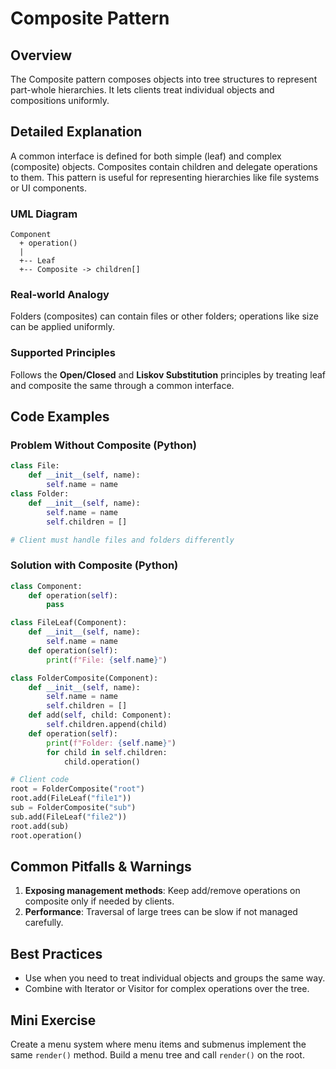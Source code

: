 # Composite Pattern

## Overview
The Composite pattern composes objects into tree structures to represent part-whole hierarchies. It lets clients treat individual objects and compositions uniformly.

## Detailed Explanation
A common interface is defined for both simple (leaf) and complex (composite) objects. Composites contain children and delegate operations to them. This pattern is useful for representing hierarchies like file systems or UI components.

### UML Diagram
```
Component
  + operation()
  |
  +-- Leaf
  +-- Composite -> children[]
```

### Real-world Analogy
Folders (composites) can contain files or other folders; operations like size can be applied uniformly.

### Supported Principles
Follows the **Open/Closed** and **Liskov Substitution** principles by treating leaf and composite the same through a common interface.

## Code Examples

### Problem Without Composite (Python)
```python
class File:
    def __init__(self, name):
        self.name = name
class Folder:
    def __init__(self, name):
        self.name = name
        self.children = []

# Client must handle files and folders differently
```

### Solution with Composite (Python)
```python
class Component:
    def operation(self):
        pass

class FileLeaf(Component):
    def __init__(self, name):
        self.name = name
    def operation(self):
        print(f"File: {self.name}")

class FolderComposite(Component):
    def __init__(self, name):
        self.name = name
        self.children = []
    def add(self, child: Component):
        self.children.append(child)
    def operation(self):
        print(f"Folder: {self.name}")
        for child in self.children:
            child.operation()

# Client code
root = FolderComposite("root")
root.add(FileLeaf("file1"))
sub = FolderComposite("sub")
sub.add(FileLeaf("file2"))
root.add(sub)
root.operation()
```

## Common Pitfalls & Warnings
1. **Exposing management methods**: Keep add/remove operations on composite only if needed by clients.
2. **Performance**: Traversal of large trees can be slow if not managed carefully.

## Best Practices
- Use when you need to treat individual objects and groups the same way.
- Combine with Iterator or Visitor for complex operations over the tree.

## Mini Exercise
Create a menu system where menu items and submenus implement the same `render()` method. Build a menu tree and call `render()` on the root.
